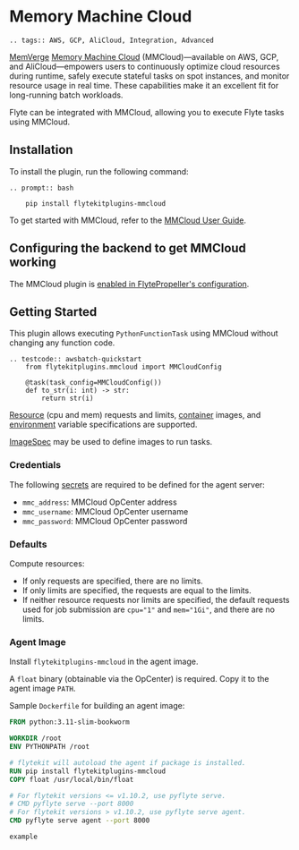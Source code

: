 # Memory Machine Cloud

```{eval-rst}
.. tags:: AWS, GCP, AliCloud, Integration, Advanced
```

[MemVerge](https://memverge.com/) [Memory Machine Cloud](https://www.mmcloud.io/) (MMCloud)—available on AWS, GCP, and AliCloud—empowers users to continuously optimize cloud resources during runtime, safely execute stateful tasks on spot instances, and monitor resource usage in real time. These capabilities make it an excellent fit for long-running batch workloads.

Flyte can be integrated with MMCloud, allowing you to execute Flyte tasks using MMCloud.

## Installation

To install the plugin, run the following command:

```{eval-rst}
.. prompt:: bash

    pip install flytekitplugins-mmcloud
```

To get started with MMCloud, refer to the [MMCloud User Guide](https://docs.memverge.com/mmce/current/userguide/olh/index.html).

## Configuring the backend to get MMCloud working

The MMCloud plugin is [enabled in FlytePropeller's configuration](https://docs.flyte.org/en/latest/deployment/plugins/memverge/mmcloud.html).

## Getting Started

This plugin allows executing `PythonFunctionTask` using MMCloud without changing any function code.

```{eval-rst}
.. testcode:: awsbatch-quickstart
    from flytekitplugins.mmcloud import MMCloudConfig

    @task(task_config=MMCloudConfig())
    def to_str(i: int) -> str:
        return str(i)
```

[Resource](https://docs.flyte.org/projects/cookbook/en/latest/auto_examples/productionizing/customizing_resources.html) (cpu and mem) requests and limits, [container](https://docs.flyte.org/projects/cookbook/en/latest/auto_examples/customizing_dependencies/multi_images.html) images, and [environment](https://docs.flyte.org/projects/flytekit/en/latest/generated/flytekit.task.html) variable specifications are supported.

[ImageSpec](https://docs.flyte.org/projects/cookbook/en/latest/auto_examples/customizing_dependencies/image_spec.html) may be used to define images to run tasks.

### Credentials

The following [secrets](https://docs.flyte.org/projects/cookbook/en/latest/auto_examples/productionizing/use_secrets.html) are required to be defined for the agent server:
* `mmc_address`: MMCloud OpCenter address
* `mmc_username`: MMCloud OpCenter username
* `mmc_password`: MMCloud OpCenter password

### Defaults

Compute resources:
* If only requests are specified, there are no limits.
* If only limits are specified, the requests are equal to the limits.
* If neither resource requests nor limits are specified, the default requests used for job submission are `cpu="1"` and `mem="1Gi"`, and there are no limits.

### Agent Image

Install `flytekitplugins-mmcloud` in the agent image.

A `float` binary (obtainable via the OpCenter) is required. Copy it to the agent image `PATH`.

Sample `Dockerfile` for building an agent image:
```dockerfile
FROM python:3.11-slim-bookworm

WORKDIR /root
ENV PYTHONPATH /root

# flytekit will autoload the agent if package is installed.
RUN pip install flytekitplugins-mmcloud
COPY float /usr/local/bin/float

# For flytekit versions <= v1.10.2, use pyflyte serve.
# CMD pyflyte serve --port 8000
# For flytekit versions > v1.10.2, use pyflyte serve agent.
CMD pyflyte serve agent --port 8000
```

```{auto-examples-toc}
example
```
